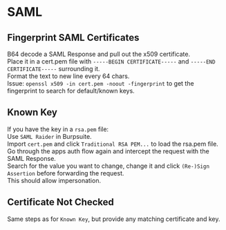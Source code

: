 # SAML

## Fingerprint SAML Certificates

B64 decode a SAML Response and pull out the x509 certificate.  
Place it in a cert.pem file with `-----BEGIN CERTIFICATE-----` and `-----END CERTIFICATE-----` surrounding it.  
Format the text to new line every 64 chars.  
Issue: `openssl x509 -in cert.pem -noout -fingerprint` to get the fingerprint to search for default/known keys.  

## Known Key

If you have the key in a `rsa.pem` file:  
Use `SAML Raider` in Burpsuite.  
Import `cert.pem` and click `Traditional RSA PEM...` to load the rsa.pem file.  
Go through the apps auth flow again and intercept the request with the SAML Response.  
Search for the value you want to change, change it and click `(Re-)Sign Assertion` before forwarding the request.  
This should allow impersonation.  

## Certificate Not Checked

Same steps as for `Known Key`, but provide any matching certificate and key.  
